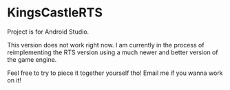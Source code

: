 # KingsCastleRTS

Project is for Android Studio. 



This version does not work right now. I am currently in the process of reimplementing the RTS version using a much newer and better version of the game engine.

Feel free to try to piece it together yourself tho! 
Email me if you wanna work on it!
